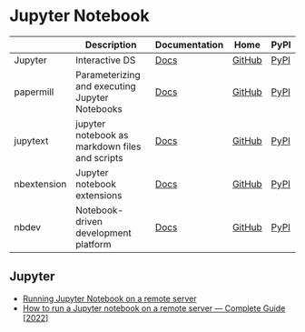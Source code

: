 Jupyter Notebook
===

|             | Description                                    | Documentation                                                | Home                                                         | PyPI                                                         |
| ----------- | ---------------------------------------------- | ------------------------------------------------------------ | ------------------------------------------------------------ | ------------------------------------------------------------ |
| Jupyter     | Interactive DS                                 | [Docs](https://docs.jupyter.org/en/latest/)                  | [GitHub](https://github.com/jupyter/jupyter)                 | [PyPI](https://pypi.org/project/notebook/)                   |
| papermill   | Parameterizing and executing Jupyter Notebooks | [Docs](https://papermill.readthedocs.io/en/latest/)          | [GitHub](https://github.com/nteract/papermill)               | [PyPI](https://pypi.org/project/papermill/)                  |
| jupytext    | jupyter notebook as markdown files and scripts | [Docs](https://jupytext.readthedocs.io/en/latest/index.html) | [GitHub](https://github.com/mwouts/jupytext)                 | [PyPI](https://pypi.org/project/jupytext/)                   |
| nbextension | Jupyter notebook extensions                    | [Docs](https://jupyter-contrib-nbextensions.readthedocs.io/en/latest/) | [GitHub](https://github.com/ipython-contrib/jupyter_contrib_nbextensions) | [PyPI](https://pypi.org/project/jupyter-contrib-nbextensions/) |
| nbdev       | Notebook-driven development platform           | [Docs](https://nbdev.fast.ai/getting_started.html)           | [GitHub](https://github.com/fastai/nbdev)                    | [PyPI](https://pypi.org/project/nbdev/)                      |

Jupyter
---

- [Running Jupyter Notebook on a remote server](https://docs.anaconda.com/anaconda/user-guide/tasks/remote-jupyter-notebook/)
- [How to run a Jupyter notebook on a remote server — Complete Guide [2022]](https://medium.com/@sihan-a/how-to-run-a-jupyter-notebook-on-a-remote-server-complete-guide-2022-cf8ed83f0ef3)
